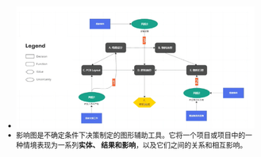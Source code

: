 - ![image.png](../assets/image_1747899535611_0.png)
- 影响图是不确定条件下决策制定的图形辅助工具。它将一个项目或项目中的一种情境表现为一系列**实体、 结果和影响**，以及它们之间的关系和相互影响。